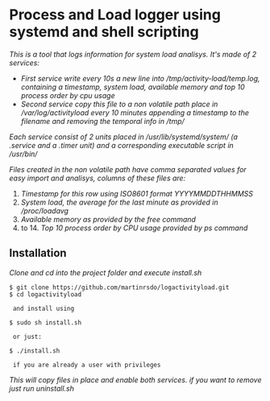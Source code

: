 # Process and Load logger using systemd and shell scripting

_This is a tool that logs information for system load analisys.
It's made of 2 services:_

* _First service write every 10s a new line into /tmp/activity-load/temp.log, containing a timestamp, system load, available memory and top 10 process order by cpu usage_ 
* _Second service copy this file to a non volatile path place in /var/log/activityload every 10 minutes appending a timestamp to the filename and removing the temporal info in /tmp/_

_Each service consist of 2 units placed in /usr/lib/systemd/system/ (a .service and a .timer unit) and a corresponding executable script in /usr/bin/_

_Files created in the non volatile path have comma separated values for easy import and analisys, columns of these files are:_

1. _Timestamp for this row using ISO8601 format YYYYMMDDTHHMMSS_
2. _System load, the average for the last minute as provided in /proc/loadavg_
3. _Available memory as provided by the free command_
4. to 14. _Top 10 process order by CPU usage provided by ps command_

## Installation

_Clone and cd into the project folder and execute install.sh_

```
$ git clone https://github.com/martinrsdo/logactivityload.git
$ cd logactivityload

 and install using

$ sudo sh install.sh

 or just: 

$ ./install.sh 

 if you are already a user with privileges
``` 

_This will copy files in place and enable both services. if you want to remove just run uninstall.sh_
